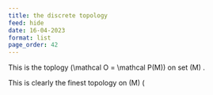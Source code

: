 ```yaml
---
title: the discrete topology
feed: hide
date: 16-04-2023
format: list
page_order: 42
---
```



This is the toplogy  \(\mathcal O = \mathcal P(M)\)  on set  \(M\) .

This is clearly the finest topology on  \(M\)  \(